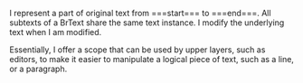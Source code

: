 I represent a part of original text from ===start=== to ===end===.
All subtexts of a BrText share the same text instance.
I modify the underlying text when I am modified.

Essentially, I offer a scope that can be used  by upper layers, such as editors, to make it easier to manipulate a logical piece of text, such as a line, or a paragraph.